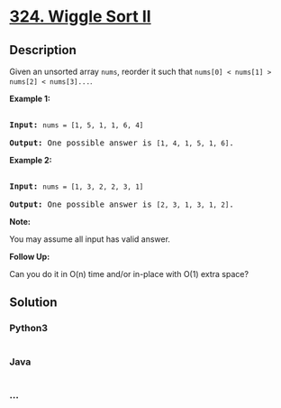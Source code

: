 # [324. Wiggle Sort II](https://leetcode.com/problems/wiggle-sort-ii)

## Description
<p>Given an unsorted array <code>nums</code>, reorder it such that <code>nums[0] &lt; nums[1] &gt; nums[2] &lt; nums[3]...</code>.</p>

<p><b>Example 1:</b></p>

<pre>
<strong>Input: </strong><code>nums = [1, 5, 1, 1, 6, 4]</code>
<strong>Output: </strong>One possible answer is <code>[1, 4, 1, 5, 1, 6]</code>.</pre>

<p><b>Example 2:</b></p>

<pre>
<strong>Input: </strong><code>nums = [1, 3, 2, 2, 3, 1]</code>
<strong>Output:</strong> One possible answer is <code>[2, 3, 1, 3, 1, 2]</code>.</pre>

<p><b>Note:</b><br />
You may assume all input has valid answer.</p>

<p><b>Follow Up:</b><br />
Can you do it in O(n) time and/or in-place with O(1) extra space?</p>


## Solution
<!-- Type common method here -->


### Python3
<!-- Type special method here -->

```python

```

### Java
<!-- Type special method here -->

```java

```

### ...
```

```

